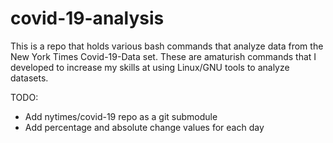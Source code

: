 # covid-19-analysis

This is a repo that holds various bash commands that analyze data from the New York Times Covid-19-Data set. These are amaturish commands that I developed to increase my skills at using Linux/GNU tools to analyze datasets.

TODO:
 - Add nytimes/covid-19 repo as a git submodule
 - Add percentage and absolute change values for each day

